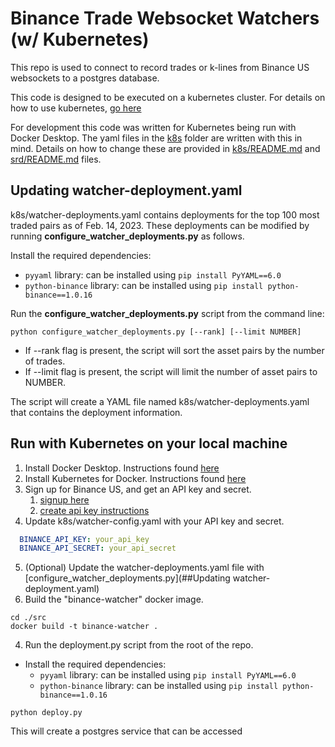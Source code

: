 # Binance Trade Websocket Watchers (w/ Kubernetes)

This repo is used to connect to record trades or k-lines from Binance US websockets to a postgres database.

This code is designed to be executed on a kubernetes cluster. For details on how to use kubernetes, [go here](https://kubernetes.io/docs/tutorials/kubernetes-basics/)

For development this code was written for Kubernetes being run with Docker Desktop. The yaml files in the [k8s](https://github.com/dansbot/binance_watcher/tree/main/k8s)
folder are written with this in mind. Details on how to change these are provided in [k8s/README.md](https://github.com/dansbot/binance_watcher/tree/main/k8s) and [srd/README.md](https://github.com/dansbot/binance_watcher/tree/main/src) files.

## Updating watcher-deployment.yaml
k8s/watcher-deployments.yaml contains deployments for the top 100 most traded pairs as of Feb. 14, 2023. These deployments can 
be modified by running **configure_watcher_deployments.py** as follows. 

Install the required dependencies:
   - `pyyaml` library: can be installed using `pip install PyYAML==6.0`
   - `python-binance` library: can be installed using `pip install python-binance==1.0.16`

Run the **configure_watcher_deployments.py** script from the command line:
```commandline
python configure_watcher_deployments.py [--rank] [--limit NUMBER]
```
- If --rank flag is present, the script will sort the asset pairs by the number of trades.
- If --limit flag is present, the script will limit the number of asset pairs to NUMBER.

The script will create a YAML file named k8s/watcher-deployments.yaml that contains the deployment information.

## Run with Kubernetes on your local machine
1. Install Docker Desktop. Instructions found [here](https://docs.docker.com/desktop/install/mac-install/)
2. Install Kubernetes for Docker. Instructions found [here](https://docs.docker.com/desktop/kubernetes/)
3. Sign up for Binance US, and get an API key and secret.
   1. [signup here](https://www.binance.us/register)
   2. [create api key instructions](https://support.binance.us/hc/en-us/articles/360051091473-How-To-Create-an-API-Key-on-Binance-US)
4. Update k8s/watcher-config.yaml with your API key and secret.
```yaml
  BINANCE_API_KEY: your_api_key
  BINANCE_API_SECRET: your_api_secret
```
5. (Optional) Update the watcher-deployments.yaml file with [configure_watcher_deployments.py](##Updating watcher-deployment.yaml)
6. Build the "binance-watcher" docker image.
```commandline
cd ./src
docker build -t binance-watcher .
```
4. Run the deployment.py script from the root of the repo.
- Install the required dependencies:
   - `pyyaml` library: can be installed using `pip install PyYAML==6.0`
   - `python-binance` library: can be installed using `pip install python-binance==1.0.16`
```commandline
python deploy.py
```
This will create a postgres service that can be accessed 